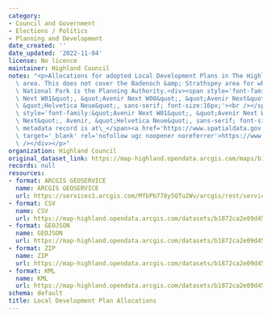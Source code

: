 ```yaml
---
category:
- Council and Government
- Elections / Politics
- Planning and Development
date_created: ''
date_updated: '2022-11-04'
license: No licence
maintainer: Highland Council
notes: "<p>Allocations for adopted Local Development Plans in The Highland Council\
  \ area. This does not cover the Badenoch &amp; Strathspey area for which the Cairngorm\
  \ National Park is the Planning Authority.<div><span style='font-family:&quot;Avenir\
  \ Next W01&quot;, &quot;Avenir Next W00&quot;, &quot;Avenir Next&quot;, Avenir,\
  \ &quot;Helvetica Neue&quot;, sans-serif; font-size:16px;'><br /></span></div><div><span\
  \ style='font-family:&quot;Avenir Next W01&quot;, &quot;Avenir Next W00&quot;, &quot;Avenir\
  \ Next&quot;, Avenir, &quot;Helvetica Neue&quot;, sans-serif; font-size:16px;'>Gemini\
  \ metadata record is at\_</span><a href='https://www.spatialdata.gov.scot/geonetwork/srv/eng/catalog.search#/metadata/580a0c77-072e-4765-83c1-abfc6fd6dce2'\
  \ target='_blank' rel='nofollow ugc noopener noreferrer'>https://www.spatialdata.gov.scot/geonetwork/srv/eng/catalog.search#/metadata/580a0c77-072e-4765-83c1-abfc6fd6dce2</a><br\
  \ /></div></p>"
organization: Highland Council
original_dataset_link: https://map-highland.opendata.arcgis.com/maps/b1872ca2e09d45f1bf632f2730113ea8_0
records: null
resources:
- format: ARCGIS GEOSERVICE
  name: ARCGIS GEOSERVICE
  url: https://services1.arcgis.com/MfbPb778y5QTu2Wv/arcgis/rest/services/LocalDevelopmentPlanAllocations/FeatureServer/0
- format: CSV
  name: CSV
  url: https://map-highland.opendata.arcgis.com/datasets/b1872ca2e09d45f1bf632f2730113ea8_0.csv?outSR=%7B%22latestWkid%22%3A27700%2C%22wkid%22%3A27700%7D
- format: GEOJSON
  name: GEOJSON
  url: https://map-highland.opendata.arcgis.com/datasets/b1872ca2e09d45f1bf632f2730113ea8_0.geojson?outSR=%7B%22latestWkid%22%3A27700%2C%22wkid%22%3A27700%7D
- format: ZIP
  name: ZIP
  url: https://map-highland.opendata.arcgis.com/datasets/b1872ca2e09d45f1bf632f2730113ea8_0.zip?outSR=%7B%22latestWkid%22%3A27700%2C%22wkid%22%3A27700%7D
- format: KML
  name: KML
  url: https://map-highland.opendata.arcgis.com/datasets/b1872ca2e09d45f1bf632f2730113ea8_0.kml?outSR=%7B%22latestWkid%22%3A27700%2C%22wkid%22%3A27700%7D
schema: default
title: Local Development Plan Allocations
---
```

